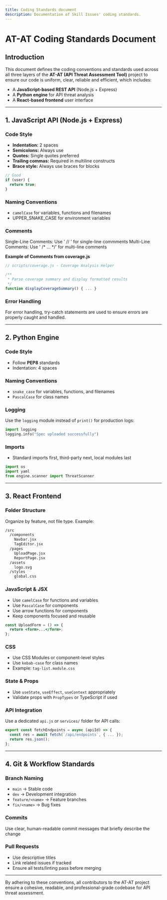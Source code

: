 ```yaml
---
title: Coding Standards document
description: Documentation of Skill Issues' coding standards.
---
```

# AT-AT Coding Standards Document

## Introduction

This document defines the coding conventions and standards used across all three layers of the **AT-AT (API Threat Assessment Tool)** project to ensure our code is uniform, clear, reliable and efficient, which includes:

- A **JavaScript-based REST API** (Node.js + Express)
- A **Python engine** for API threat analysis
- A **React-based frontend** user interface

---

## 1. JavaScript API (Node.js + Express)

### Code Style

- **Indentation:** 2 spaces
- **Semicolons:** Always use
- **Quotes:** Single quotes preferred
- **Trailing commas:** Required in multiline constructs
- **Brace style:** Always use braces for blocks

```js
// Good
if (user) {
  return true;
}
```

### Naming Conventions

- `camelCase` for variables, functions and filenames
- UPPER\_SNAKE\_CASE for environment variables

### Comments

Single-Line Comments: Use ' // ' for single-line commments
Multi-Line Comments: Use ' /* ... */' for multi-line comments

**Example of Comments from coverage.js**
```js
// scripts/coverage.js - Coverage Analysis Helper

/**
 * Parse coverage summary and display formatted results
 */
function displayCoverageSummary() { ... }
```

### Error Handling

For error handling, try-catch statements are used to ensure errors are properly caught and handled.


---

## 2. Python Engine

### Code Style

- Follow **PEP8** standards
- Indentation: 4 spaces

### Naming Conventions

- `snake_case` for variables, functions, and filenames
- `PascalCase` for class names


### Logging

Use the `logging` module instead of `print()` for production logs:

```python
import logging
logging.info("Spec uploaded successfully")
```

### Imports

- Standard imports first, third-party next, local modules last

```python
import os
import yaml
from engine.scanner import ThreatScanner
```

---

## 3. React Frontend

### Folder Structure

Organize by feature, not file type. Example:

```sh
/src
  /components
    Navbar.jsx
    TagEditor.jsx
  /pages
    UploadPage.jsx
    ReportPage.jsx
  /assets
    logo.svg
  /styles
    global.css
```

### JavaScript & JSX

- Use `camelCase` for functions and variables
- Use `PascalCase` for components
- Use arrow functions for components
- Keep components focused and reusable

```jsx
const UploadForm = () => {
  return <form>...</form>;
};
```

### CSS

- Use CSS Modules or component-level styles
- Use `kebab-case` for class names
- Example: `tag-list.module.css`

### State & Props

- Use `useState`, `useEffect`, `useContext` appropriately
- Validate props with `PropTypes` or TypeScript if used

### API Integration

Use a dedicated `api.js` or `services/` folder for API calls:

```js
export const fetchEndpoints = async (apiId) => {
  const res = await fetch(`/api/endpoints`, { ... });
  return res.json();
};
```

---

## 4. Git & Workflow Standards

### Branch Naming

- `main` → Stable code
- `dev` → Development integration
- `feature/<name>` → Feature branches
- `fix/<name>` → Bug fixes

### Commits

Use clear, human-readable commit messages that briefly describe the change

### Pull Requests

- Use descriptive titles
- Link related issues if tracked
- Ensure all tests/linting pass before merging

---

By adhering to these conventions, all contributors to the AT-AT project ensure a cohesive, readable, and professional-grade codebase for API threat assessment.


